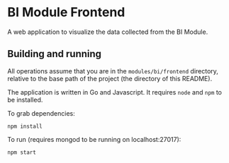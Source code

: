 # BI Module Frontend

A web application to visualize the data collected from the BI Module.

## Building and running

All operations assume that you are in the `modules/bi/frontend` directory, relative to the base path of the project (the directory of this README).

The application is written in Go and Javascript. It requires `node` and `npm` to be installed.

To grab dependencies:

	npm install

To run (requires mongod to be running on localhost:27017):

	npm start
